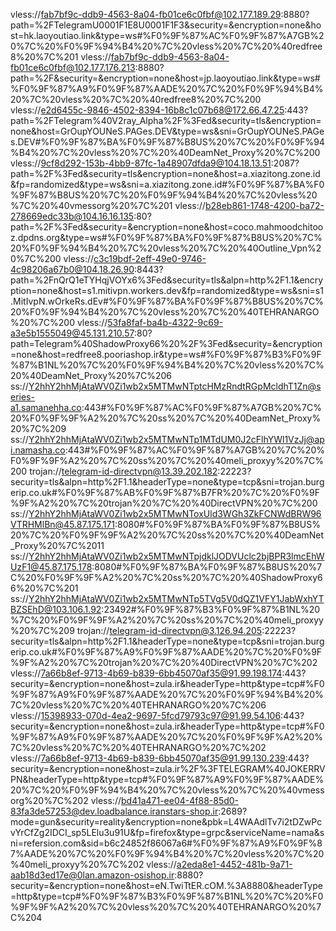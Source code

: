 vless://fab7bf9c-ddb9-4563-8a04-fb01ce6c0fbf@102.177.189.29:8880?path=%2FTelegramU0001F1E8U0001F1F3&security=&encryption=none&host=hk.laoyoutiao.link&type=ws#%F0%9F%87%AC%F0%9F%87%A7GB%20%7C%20%F0%9F%94%B4%20%7C%20vless%20%7C%20%40redfree8%20%7C%201
vless://fab7bf9c-ddb9-4563-8a04-fb01ce6c0fbf@102.177.176.213:8880?path=%2F&security=&encryption=none&host=jp.laoyoutiao.link&type=ws#%F0%9F%87%A9%F0%9F%87%AADE%20%7C%20%F0%9F%94%B4%20%7C%20vless%20%7C%20%40redfree8%20%7C%200
vless://e2d6455c-9846-4502-8394-16b8c1c07b68@172.66.47.25:443?path=%2FTelegram%40V2ray_Alpha%2F%3Fed&security=tls&encryption=none&host=GrOupYOUNeS.PAGes.DEV&type=ws&sni=GrOupYOUNeS.PAGes.DEV#%F0%9F%87%BA%F0%9F%87%B8US%20%7C%20%F0%9F%94%B4%20%7C%20vless%20%7C%20%40DeamNet_Proxy%20%7C%200
vless://9cf8d292-153b-4bb9-87fc-1a48907dfda9@104.18.13.51:2087?path=%2F%3Fed&security=tls&encryption=none&host=a.xiazitong.zone.id&fp=randomized&type=ws&sni=a.xiazitong.zone.id#%F0%9F%87%BA%F0%9F%87%B8US%20%7C%20%F0%9F%94%B4%20%7C%20vless%20%7C%20%40vmessorg%20%7C%201
vless://b28eb861-1748-4200-ba72-278669edc33b@104.16.16.135:80?path=%2F%3Fed&security=&encryption=none&host=coco.mahmoodchitooz.dpdns.org&type=ws#%F0%9F%87%BA%F0%9F%87%B8US%20%7C%20%F0%9F%94%B4%20%7C%20vless%20%7C%20%40Outline_Vpn%20%7C%200
vless://c3c19bdf-2eff-49e0-9746-4c98206a67b0@104.18.26.90:8443?path=%2FnQrQ1eTYHqjVOYx6%3Fed&security=tls&alpn=http%2F1.1&encryption=none&host=s1.mitivpn.workers.dev&fp=randomized&type=ws&sni=s1.MitIvpN.wOrkeRs.dEv#%F0%9F%87%BA%F0%9F%87%B8US%20%7C%20%F0%9F%94%B4%20%7C%20vless%20%7C%20%40TEHRANARGO%20%7C%200
vless://53fa8faf-ba4b-4322-9c69-a3e5b1555049@45.131.210.57:80?path=Telegram%40ShadowProxy66%20%2F%3Fed&security=&encryption=none&host=redfree8.pooriashop.ir&type=ws#%F0%9F%87%B3%F0%9F%87%B1NL%20%7C%20%F0%9F%94%B4%20%7C%20vless%20%7C%20%40DeamNet_Proxy%20%7C%206
ss://Y2hhY2hhMjAtaWV0Zi1wb2x5MTMwNTptcHMzRndtRGpMcldhT1Zn@series-a1.samanehha.co:443#%F0%9F%87%AC%F0%9F%87%A7GB%20%7C%20%F0%9F%9F%A2%20%7C%20ss%20%7C%20%40DeamNet_Proxy%20%7C%209
ss://Y2hhY2hhMjAtaWV0Zi1wb2x5MTMwNTp1MTdUM0J2cFlhYWl1VzJj@api.namasha.co:443#%F0%9F%87%AC%F0%9F%87%A7GB%20%7C%20%F0%9F%9F%A2%20%7C%20ss%20%7C%20%40meli_proxyy%20%7C%200
trojan://telegram-id-directvpn@13.39.202.182:22223?security=tls&alpn=http%2F1.1&headerType=none&type=tcp&sni=trojan.burgerip.co.uk#%F0%9F%87%AB%F0%9F%87%B7FR%20%7C%20%F0%9F%9F%A2%20%7C%20trojan%20%7C%20%40DirectVPN%20%7C%200
ss://Y2hhY2hhMjAtaWV0Zi1wb2x5MTMwNToxUld3WGh3ZkFCNWdBRW96VTRHMlBn@45.87.175.171:8080#%F0%9F%87%BA%F0%9F%87%B8US%20%7C%20%F0%9F%9F%A2%20%7C%20ss%20%7C%20%40DeamNet_Proxy%20%7C%2011
ss://Y2hhY2hhMjAtaWV0Zi1wb2x5MTMwNTpjdklJODVUclc2bjBPR3lmcEhWUzF1@45.87.175.178:8080#%F0%9F%87%BA%F0%9F%87%B8US%20%7C%20%F0%9F%9F%A2%20%7C%20ss%20%7C%20%40ShadowProxy66%20%7C%201
ss://Y2hhY2hhMjAtaWV0Zi1wb2x5MTMwNTp5TVg5V0dQZ1VFY1JabWxhYTBZSEhD@103.106.1.92:23492#%F0%9F%87%B3%F0%9F%87%B1NL%20%7C%20%F0%9F%9F%A2%20%7C%20ss%20%7C%20%40meli_proxyy%20%7C%209
trojan://telegram-id-directvpn@3.126.94.205:22223?security=tls&alpn=http%2F1.1&headerType=none&type=tcp&sni=trojan.burgerip.co.uk#%F0%9F%87%A9%F0%9F%87%AADE%20%7C%20%F0%9F%9F%A2%20%7C%20trojan%20%7C%20%40DirectVPN%20%7C%202
vless://7a66b8ef-9713-4b69-b839-6bb45070af35@91.99.198.174:443?security=&encryption=none&host=zula.ir&headerType=http&type=tcp#%F0%9F%87%A9%F0%9F%87%AADE%20%7C%20%F0%9F%94%B4%20%7C%20vless%20%7C%20%40TEHRANARGO%20%7C%206
vless://15398933-070d-4ea2-9697-5fcd79793c97@91.99.54.106:443?security=&encryption=none&host=zula.ir&headerType=http&type=tcp#%F0%9F%87%A9%F0%9F%87%AADE%20%7C%20%F0%9F%9F%A2%20%7C%20vless%20%7C%20%40TEHRANARGO%20%7C%202
vless://7a66b8ef-9713-4b69-b839-6bb45070af35@91.99.130.239:443?security=&encryption=none&host=zula.ir%2F%3FTELEGRAM%40JOKERRVPN&headerType=http&type=tcp#%F0%9F%87%A9%F0%9F%87%AADE%20%7C%20%F0%9F%94%B4%20%7C%20vless%20%7C%20%40vmessorg%20%7C%202
vless://bd41a471-ee04-4f88-85d0-83fa3de57253@dev.loadbalance.iranstars-shop.ir:2689?mode=gun&security=reality&encryption=none&pbk=L4WAAdlTv7i2tDZwPcvYrCfZg2IDCI_sp5LElu3u91U&fp=firefox&type=grpc&serviceName=nama&sni=refersion.com&sid=b6c24852f86067a6#%F0%9F%87%A9%F0%9F%87%AADE%20%7C%20%F0%9F%94%B4%20%7C%20vless%20%7C%20%40meli_proxyy%20%7C%202
vless://a2eda8e1-4452-481b-9a71-aab18d3ed17e@0lan.amazon-osishop.ir:8880?security=&encryption=none&host=eN.TwiTtER.cOM.%3A8880&headerType=http&type=tcp#%F0%9F%87%B3%F0%9F%87%B1NL%20%7C%20%F0%9F%9F%A2%20%7C%20vless%20%7C%20%40TEHRANARGO%20%7C%204
